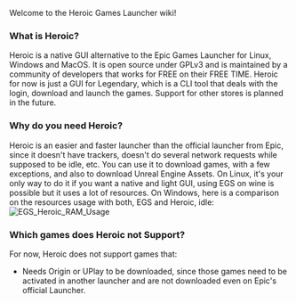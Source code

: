 Welcome to the Heroic Games Launcher wiki!

### What is Heroic?
Heroic is a native GUI alternative to the Epic Games Launcher for Linux, Windows and MacOS.
It is open source under GPLv3 and is maintained by a community of developers that works for FREE on their FREE TIME.
Heroic for now is just a GUI for Legendary, which is a CLI tool that deals with the login, download and launch the games.
Support for other stores is planned in the future.

### Why do you need Heroic?
Heroic is an easier and faster launcher than the official launcher from Epic, since it doesn't have trackers, doesn't do several network requests while supposed to be idle, etc.
You can use it to download games, with a few exceptions, and also to download Unreal Engine Assets.
On Linux, it's your only way to do it if you want a native and light GUI, using EGS on wine is possible but it uses a lot of resources.
On Windows, here is a comparison on the resources usage with both, EGS and Heroic, idle:
![EGS_Heroic_RAM_Usage](https://media.discordapp.net/attachments/860634841431408690/869195742068228097/ram_usage_heroic_egs.png)

### Which games does Heroic not Support?
For now, Heroic does not support games that:
* Needs Origin or UPlay to be downloaded, since those games need to be activated in another launcher and are not downloaded even on Epic's official Launcher.
